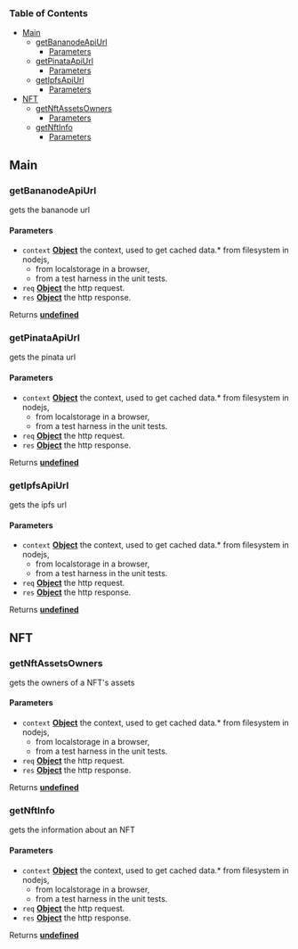 <!-- Generated by documentation.js. Update this documentation by updating the source code. -->

### Table of Contents

*   [Main][1]
    *   [getBananodeApiUrl][2]
        *   [Parameters][3]
    *   [getPinataApiUrl][4]
        *   [Parameters][5]
    *   [getIpfsApiUrl][6]
        *   [Parameters][7]
*   [NFT][8]
    *   [getNftAssetsOwners][9]
        *   [Parameters][10]
    *   [getNftInfo][11]
        *   [Parameters][12]

## Main

### getBananodeApiUrl

gets the bananode url

#### Parameters

*   `context` **[Object][13]** the context, used to get cached data.*   from filesystem in nodejs,
    *   from localstorage in a browser,
    *   from a test harness in the unit tests.
*   `req` **[Object][13]** the http request.
*   `res` **[Object][13]** the http response.

Returns **[undefined][14]** 

### getPinataApiUrl

gets the pinata url

#### Parameters

*   `context` **[Object][13]** the context, used to get cached data.*   from filesystem in nodejs,
    *   from localstorage in a browser,
    *   from a test harness in the unit tests.
*   `req` **[Object][13]** the http request.
*   `res` **[Object][13]** the http response.

Returns **[undefined][14]** 

### getIpfsApiUrl

gets the ipfs url

#### Parameters

*   `context` **[Object][13]** the context, used to get cached data.*   from filesystem in nodejs,
    *   from localstorage in a browser,
    *   from a test harness in the unit tests.
*   `req` **[Object][13]** the http request.
*   `res` **[Object][13]** the http response.

Returns **[undefined][14]** 

## NFT

### getNftAssetsOwners

gets the owners of a NFT's assets

#### Parameters

*   `context` **[Object][13]** the context, used to get cached data.*   from filesystem in nodejs,
    *   from localstorage in a browser,
    *   from a test harness in the unit tests.
*   `req` **[Object][13]** the http request.
*   `res` **[Object][13]** the http response.

Returns **[undefined][14]** 

### getNftInfo

gets the information about an NFT

#### Parameters

*   `context` **[Object][13]** the context, used to get cached data.*   from filesystem in nodejs,
    *   from localstorage in a browser,
    *   from a test harness in the unit tests.
*   `req` **[Object][13]** the http request.
*   `res` **[Object][13]** the http response.

Returns **[undefined][14]** 

[1]: #main

[2]: #getbananodeapiurl

[3]: #parameters

[4]: #getpinataapiurl

[5]: #parameters-1

[6]: #getipfsapiurl

[7]: #parameters-2

[8]: #nft

[9]: #getnftassetsowners

[10]: #parameters-3

[11]: #getnftinfo

[12]: #parameters-4

[13]: https://developer.mozilla.org/docs/Web/JavaScript/Reference/Global_Objects/Object

[14]: https://developer.mozilla.org/docs/Web/JavaScript/Reference/Global_Objects/undefined
